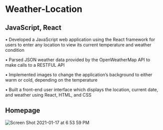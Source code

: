 # Weather-Location

## JavaScript, React

• Developed a JavaScript web application using the React framework for users to enter any location to view its current temperature and weather condition

• Parsed JSON weather data provided by the OpenWeatherMap API to make calls to a RESTFUL API

• Implemented images to change the application’s background to either warm or cold, depending on the temperature 

• Built a front-end user interface which displays the location, current date, and weather using React, HTML, and CSS

## Homepage
![Screen Shot 2021-01-17 at 6 53 59 PM](https://user-images.githubusercontent.com/67882898/104859804-be6d5480-58f5-11eb-9b1f-4705bbd22366.png)
